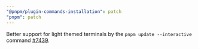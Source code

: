 ```yaml
---
"@pnpm/plugin-commands-installation": patch
"pnpm": patch
---
```


Better support for light themed terminals by the `pnpm update --interactive` command [#7439](https://github.com/pnpm/pnpm/issues/7439).
